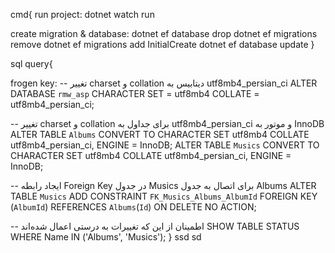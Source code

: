 

cmd{
run project:
dotnet watch run

create migration & database:
dotnet ef database drop
dotnet ef migrations remove
dotnet ef migrations add InitialCreate
dotnet ef database update
}


sql query{


frogen key:
-- تغییر charset و collation دیتابیس به utf8mb4_persian_ci
ALTER DATABASE `rmw_asp` CHARACTER SET = utf8mb4 COLLATE = utf8mb4_persian_ci;

-- تغییر charset و collation برای جداول به utf8mb4_persian_ci و موتور به InnoDB
ALTER TABLE `Albums` CONVERT TO CHARACTER SET utf8mb4 COLLATE utf8mb4_persian_ci, ENGINE = InnoDB;
ALTER TABLE `Musics` CONVERT TO CHARACTER SET utf8mb4 COLLATE utf8mb4_persian_ci, ENGINE = InnoDB;


-- ایجاد رابطه Foreign Key در جدول Musics برای اتصال به جدول Albums
ALTER TABLE `Musics`
ADD CONSTRAINT `FK_Musics_Albums_AlbumId`
FOREIGN KEY (`AlbumId`) REFERENCES `Albums`(`Id`)
ON DELETE NO ACTION;

-- اطمینان از این که تغییرات به درستی اعمال شده‌اند
SHOW TABLE STATUS WHERE Name IN ('Albums', 'Musics');
}
ssd
sd